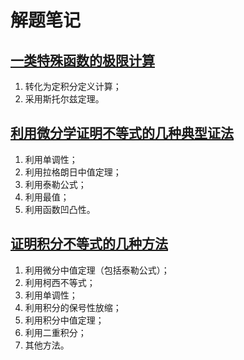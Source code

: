 # 解题笔记

## [一类特殊函数的极限计算](https://zhuanlan.zhihu.com/p/219949436)

1. 转化为定积分定义计算；
2. 采用斯托尔兹定理。

## [利用微分学证明不等式的几种典型证法](https://zhuanlan.zhihu.com/p/219958533)

1. 利用单调性；
2. 利用拉格朗日中值定理；
3. 利用泰勒公式；
4. 利用最值；
5. 利用函数凹凸性。

## [证明积分不等式的几种方法](https://zhuanlan.zhihu.com/p/225283667)

1. 利用微分中值定理（包括泰勒公式）；
2. 利用柯西不等式；
3. 利用单调性；
4. 利用积分的保号性放缩；
5. 利用积分中值定理；
6. 利用二重积分；
7. 其他方法。
